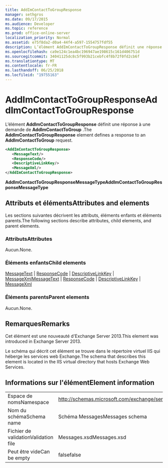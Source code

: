 ```yaml
---
title: AddImContactToGroupResponse
manager: sethgros
ms.date: 09/17/2015
ms.audience: Developer
ms.topic: reference
ms.prod: office-online-server
localization_priority: Normal
ms.assetid: e75f8da2-d0a4-44f4-a597-1554757fdf55
description: L’élément AddImContactToGroupResponse définit une réponse à une demande de AddImContactToGroup.
ms.openlocfilehash: ca9e124c1ea4bc196947ae198615c161d406751d
ms.sourcegitcommit: 34041125dc8c5f993b21cebfc4f8b72f0fd2cb6f
ms.translationtype: MT
ms.contentlocale: fr-FR
ms.lasthandoff: 06/25/2018
ms.locfileid: "19755163"
---
```

# <a name="addimcontacttogroupresponse"></a><span data-ttu-id="54b24-103">AddImContactToGroupResponse</span><span class="sxs-lookup"><span data-stu-id="54b24-103">AddImContactToGroupResponse</span></span>

<span data-ttu-id="54b24-104">L’élément **AddImContactToGroupResponse** définit une réponse à une demande de **AddImContactToGroup** .</span><span class="sxs-lookup"><span data-stu-id="54b24-104">The **AddImContactToGroupResponse** element defines a response to an **AddImContactToGroup** request.</span></span> 
  
```XML
<AddImContactToGroupResponse>
   <MessageText/>
   <ResponseCode/>
   <DescriptiveLinkKey/>
   <MessageXml/>
</AddImContactToGroupResponse>
```

 <span data-ttu-id="54b24-105">**AddImContactToGroupResponseMessageType**</span><span class="sxs-lookup"><span data-stu-id="54b24-105">**AddImContactToGroupResponseMessageType**</span></span>
## <a name="attributes-and-elements"></a><span data-ttu-id="54b24-106">Attributs et éléments</span><span class="sxs-lookup"><span data-stu-id="54b24-106">Attributes and elements</span></span>

<span data-ttu-id="54b24-107">Les sections suivantes décrivent les attributs, éléments enfants et éléments parents.</span><span class="sxs-lookup"><span data-stu-id="54b24-107">The following sections describe attributes, child elements, and parent elements.</span></span>
  
### <a name="attributes"></a><span data-ttu-id="54b24-108">Attributs</span><span class="sxs-lookup"><span data-stu-id="54b24-108">Attributes</span></span>

<span data-ttu-id="54b24-109">Aucun.</span><span class="sxs-lookup"><span data-stu-id="54b24-109">None.</span></span>
  
### <a name="child-elements"></a><span data-ttu-id="54b24-110">Éléments enfants</span><span class="sxs-lookup"><span data-stu-id="54b24-110">Child elements</span></span>

<span data-ttu-id="54b24-111">[MessageText](messagetext.md) | [ResponseCode](responsecode.md) | [DescriptiveLinkKey](descriptivelinkkey.md) | [MessageXml](messagexml.md)</span><span class="sxs-lookup"><span data-stu-id="54b24-111">[MessageText](messagetext.md) | [ResponseCode](responsecode.md) | [DescriptiveLinkKey](descriptivelinkkey.md) | [MessageXml](messagexml.md)</span></span>
  
### <a name="parent-elements"></a><span data-ttu-id="54b24-112">Éléments parents</span><span class="sxs-lookup"><span data-stu-id="54b24-112">Parent elements</span></span>

<span data-ttu-id="54b24-113">Aucun.</span><span class="sxs-lookup"><span data-stu-id="54b24-113">None.</span></span>
  
## <a name="remarks"></a><span data-ttu-id="54b24-114">Remarques</span><span class="sxs-lookup"><span data-stu-id="54b24-114">Remarks</span></span>

<span data-ttu-id="54b24-115">Cet élément est une nouveauté d'Exchange Server 2013.</span><span class="sxs-lookup"><span data-stu-id="54b24-115">This element was introduced in Exchange Server 2013.</span></span>
  
<span data-ttu-id="54b24-116">Le schéma qui décrit cet élément se trouve dans le répertoire virtuel IIS qui héberge les services web Exchange.</span><span class="sxs-lookup"><span data-stu-id="54b24-116">The schema that describes this element is located in the IIS virtual directory that hosts Exchange Web Services.</span></span>
  
## <a name="element-information"></a><span data-ttu-id="54b24-117">Informations sur l'élément</span><span class="sxs-lookup"><span data-stu-id="54b24-117">Element information</span></span>

|||
|:-----|:-----|
|<span data-ttu-id="54b24-118">Espace de noms</span><span class="sxs-lookup"><span data-stu-id="54b24-118">Namespace</span></span>  <br/> |http://schemas.microsoft.com/exchange/services/2006/messages  <br/> |
|<span data-ttu-id="54b24-119">Nom du schéma</span><span class="sxs-lookup"><span data-stu-id="54b24-119">Schema name</span></span>  <br/> |<span data-ttu-id="54b24-120">Schéma Messages</span><span class="sxs-lookup"><span data-stu-id="54b24-120">Messages schema</span></span>  <br/> |
|<span data-ttu-id="54b24-121">Fichier de validation</span><span class="sxs-lookup"><span data-stu-id="54b24-121">Validation file</span></span>  <br/> |<span data-ttu-id="54b24-122">Messages.xsd</span><span class="sxs-lookup"><span data-stu-id="54b24-122">Messages.xsd</span></span>  <br/> |
|<span data-ttu-id="54b24-123">Peut être vide</span><span class="sxs-lookup"><span data-stu-id="54b24-123">Can be empty</span></span>  <br/> |<span data-ttu-id="54b24-124">false</span><span class="sxs-lookup"><span data-stu-id="54b24-124">false</span></span>  <br/> |
   

